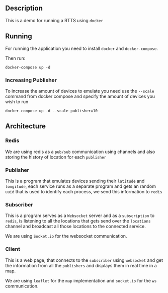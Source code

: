 ## Description
This is a demo for running a RTTS using `docker`

## Running
For running the application you need to install `docker` and `docker-compose`.

Then run:
```
docker-compose up -d

```

### Increasing Publisher
To increase the amount of devices to emulate you need use the `--scale` command 
from docker compose and specify the amount of devices you wish to run

```
docker-compose up -d --scale publisher=10
```

## Architecture

### Redis
We are using redis as a `pub/sub` communication using channels and also storing the history of location for each `publisher`

### Publisher
This is a program that emulates devices sending their `latitude` and `longitude`, each service runs as a separate program and gets an random `uuid` that is used to identify each process, we send this information to `redis`

### Subscriber 
This is a program serves as a `Websocket` server and as a `subscription` to `redis`, is listening to all the locations that gets send over the `locations` channel and broadcast all those locations to the connected service.

We are using `Socket.io` for the websocket communication.

### Client
This is a web page, that connects to the `subscriber` using `websocket` and get the information from all the `publishers` and displays them in real time in a map. 

We are using `leaflet` for the `map` implementation and `socket.io` for the `ws` communication.


